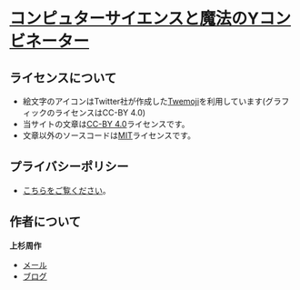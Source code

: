 # [コンピュターサイエンスと魔法のYコンビネーター](https://yj.chibicode.com)

## ライセンスについて

- 絵文字のアイコンはTwitter社が作成した[Twemoji](https://github.com/twitter/twemoji)を利用しています(グラフィックのライセンスはCC-BY 4.0)
- 当サイトの文章は[CC-BY 4.0](https://creativecommons.org/licenses/by/4.0/)ライセンスです。
- 文章以外のソースコードは[MIT](docs/license-non-text.txt)ライセンスです。

## プライバシーポリシー

- [こちらをご覧ください](docs/privacy-policy-jp.md)。

## 作者について

**上杉周作**

- [メール](mailto:shu@chibicode.com)
- [ブログ](https://jp.chibicode.com)